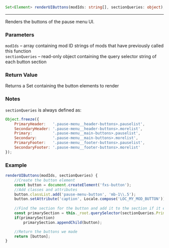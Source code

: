 ```ts
Set<Element> renderUIButtons(modIds: string[], sectionQueries: object);
```

<hr>

Renders the buttons of the pause menu UI.

### Parameters

`modIds`         &ndash; array containing mod ID strings of mods that have previously called this function <br>
`sectionQueries` &ndash; read-only object containing the query selector string of each button section<br>

### Return Value

Returns a Set containing the button elements to render

### Notes

`sectionQueries` is always defined as:
```js
Object.freeze({
    PrimaryHeader:   '.pause-menu__header-buttons>.pauselist',
    SecondaryHeader: '.pause-menu__header-buttons>.morelist',
    Primary:         '.pause-menu__main-buttons>.pauselist',
    Secondary:       '.pause-menu__main-buttons>.morelist',
    PrimaryFooter:   '.pause-menu__footer-buttons>.pauselist',
    SecondaryFooter: '.pause-menu__footer-buttons>.morelist'
});
```

### Example

```js
renderUIButtons(modIds, sectionQueries) {
    //Create the button element
    const button = document.createElement('fxs-button');
    //Add classes and attributes
    button.classList.add('pause-menu-button', 'mb-1\\.5');
    button.setAttribute('caption', Locale.compose('LOC_MY_MOD_BUTTON'));
    
    //Find the section for the button and add it to the section if it exists
    const primarySection = this._root.querySelector(sectionQueries.Primary);
    if(primarySection)
        primarySection.appendChild(button);

    //Return the buttons we made
    return [button];
}
```

